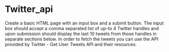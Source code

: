 # Twitter_api
Create a basic HTML page with an input box and a submit button.
The input box should accept a comma separated list of up-to 4 Twitter handles and upon submission should display the last 10 tweets from those handles in separate sections below.
In order to fetch the tweets you can use the API provided by Twitter - Get User Tweets API and their resources.
